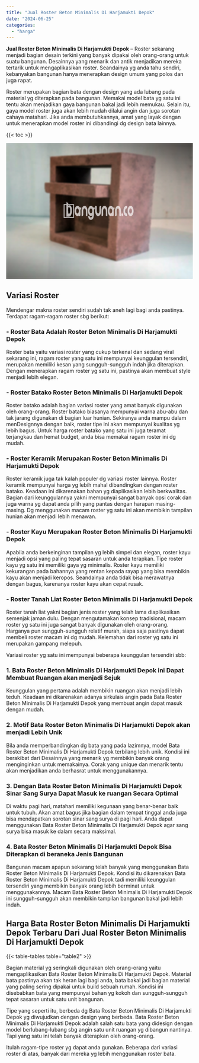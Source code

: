 ```yaml
---
title: "Jual Roster Beton Minimalis Di Harjamukti Depok"
date: "2024-06-25"
categories: 
  - "harga"
---
```


**Jual Roster Beton Minimalis Di Harjamukti Depok** – Roster sekarang menjadi bagian desain terkini yang banyak dipakai oleh orang-orang untuk suatu bangunan. Desainnya yang menarik dan antik menjadikan mereka tertarik untuk mengaplikasikan roster. Seandainya yg anda tahu sendiri, kebanyakan bangunan hanya menerapkan design umum yang polos dan juga rapat.

Roster merupakan bagian bata dengan design yang ada lubang pada material yg diterapkan pada bangunan. Memakai model bata yg satu ini tentu akan menjadikan gaya bangunan bakal jadi lebih memukau. Selain itu, gaya model roster juga akan lebih mudah dilalui angin dan juga sorotan cahaya matahari. Jika anda membutuhkannya, amat yang layak dengan untuk menerapkan model roster ini dibandingi dg design bata lainnya.

{{< toc >}}

![Jual Roster Beton Minimalis Di Harjamukti Depok](/images/bata-roster-minimalis-30.png)

## Variasi Roster

Mendengar makna roster sendiri sudah tak aneh lagi bagi anda pastinya. Terdapat ragam-ragam roster sbg berikut:

### \- Roster Bata Adalah Roster Beton Minimalis Di Harjamukti Depok

Roster bata yaitu variasi roster yang cukup terkenal dan sedang viral sekarang ini, ragam roster yang satu ini mempunyai keunggulan tersendiri, merupakan memiliki kesan yang sungguh-sungguh indah jika diterapkan. Dengan menerapkan ragam roster yg satu ini, pastinya akan membuat style menjadi lebih elegan.

### \- Roster Batako Roster Beton Minimalis Di Harjamukti Depok

Roster batako adalah bagian variasi roster yang amat banyak digunakan oleh orang-orang. Roster batako biasanya mempunyai warna abu-abu dan tak jarang digunakan di bagian luar hunian. Sekiranya anda mampu dalam menDesignnya dengan baik, roster tipe ini akan mempunyai kualitas yg lebih bagus. Untuk harga roster batako yang satu ini juga teramat terjangkau dan hemat budget, anda bisa memakai ragam roster ini dg mudah.

### \- Roster Keramik Merupakan Roster Beton Minimalis Di Harjamukti Depok

Roster keramik juga tak kalah populer dg variasi roster lainnya. Roster keramik mempunyai harga yg lebih mahal dibandingkan dengan roster batako. Keadaan ini dikarenakan bahan yg diaplikasikan lebih berkwalitas. Bagian dari keunggulannya yakni mempunyai sangat banyak opsi corak dan juga warna yg dapat anda pilih yang pantas dengan harapan masing-masing. Dg menggunakan macam roster yg satu ini akan membikin tampilan hunian akan menjadi lebih menawan.

### \- Roster Kayu Merupakan Roster Beton Minimalis Di Harjamukti Depok

Apabila anda berkeinginan tampilan yg lebih simpel dan elegan, roster kayu menjadi opsi yang paling tepat sasaran untuk anda terapkan. Tipe roster kayu yg satu ini memiliki gaya yg minimalis. Roster kayu memiliki kekurangan pada bahannya yang rentan kepada rayap yang bisa membikin kayu akan menjadi keropos. Seandainya anda tidak bisa merawatnya dengan bagus, karenanya roster kayu akan cepat rusak.

### \- Roster Tanah Liat Roster Beton Minimalis Di Harjamukti Depok

Roster tanah liat yakni bagian jenis roster yang telah lama diaplikasikan semenjak jaman dulu. Dengan mengutamakan konsep tradisional, macam roster yg satu ini juga sangat banyak digunakan oleh orang-orang. Harganya pun sungguh-sungguh relatif murah, siapa saja pastinya dapat membeli roster macam ini dg mudah. Kelemahan dari roster yg satu ini merupakan gampang melepuh.

Variasi roster yg satu ini mempunyai beberapa keunggulan tersendiri sbb:

### 1\. Bata Roster Beton Minimalis Di Harjamukti Depok ini Dapat Membuat Ruangan akan menjadi Sejuk

Keunggulan yang pertama adalah membikin ruangan akan menjadi lebih teduh. Keadaan ini dikarenakan adanya sirkulais angin pada Bata Roster Beton Minimalis Di Harjamukti Depok yang membuat angin dapat masuk dengan mudah.

### 2\. Motif Bata Roster Beton Minimalis Di Harjamukti Depok akan menjadi Lebih Unik

Bila anda memperbandingkan dg bata yang pada lazimnya, model Bata Roster Beton Minimalis Di Harjamukti Depok terbilang lebih unik. Kondisi ini berakibat dari Desainnya yang menarik yg membikin banyak orang menginginkan untuk memakainya. Corak yang unique dan menarik tentu akan menjadikan anda berhasrat untuk menggunakannya.

### 3\. Dengan Bata Roster Beton Minimalis Di Harjamukti Depok Sinar Sang Surya Dapat Masuk ke ruangan Secara Optimal

Di waktu pagi hari, matahari memiliki kegunaan yang benar-benar baik untuk tubuh. Akan amat bagus jika bagian dalam tempat tinggal anda juga bisa mendapatkan sorotan sinar sang surya di pagi hari. Anda dapat menggunakan Bata Roster Beton Minimalis Di Harjamukti Depok agar sang surya bisa masuk ke dalam secara maksimal.

### 4\. Bata Roster Beton Minimalis Di Harjamukti Depok Bisa Diterapkan di beraneka Jenis Bangunan

Bangunan macam apapun sekarang telah banyak yang menggunakan Bata Roster Beton Minimalis Di Harjamukti Depok. Kondisi itu dikarenakan Bata Roster Beton Minimalis Di Harjamukti Depok tadi memiliki keunggulan tersendiri yang membikin banyak orang lebih berminat untuk menggunakannya. Macam Bata Roster Beton Minimalis Di Harjamukti Depok ini sungguh-sungguh akan membikin tampilan bangunan bakal jadi lebih indah.

## Harga Bata Roster Beton Minimalis Di Harjamukti Depok Terbaru Dari Jual Roster Beton Minimalis Di Harjamukti Depok

{{< table-tables table="table2" >}}

Bagian material yg seringkali digunakan oleh orang-orang yaitu mengaplikasikan Bata Roster Beton Minimalis Di Harjamukti Depok. Material bata pastinya akan tak heran lagi bagi anda, bata bakal jadi bagian material yang paling sering dipakai untuk build sebuah rumah. Kondisi ini disebabkan bata yang mempunyai bahan yg kokoh dan sungguh-sungguh tepat sasaran untuk satu unit bangunan.

Tipe yang seperti itu, berbeda dg Bata Roster Beton Minimalis Di Harjamukti Depok yg diwujudkan dengan design yang berbeda. Bata Roster Beton Minimalis Di Harjamukti Depok adalah salah satu bata yang didesign dengan model berlubang-lubang sbg angin satu unit ruangan yg dibangun nantinya. Tapi yang satu ini telah banyak diterapkan oleh orang-orang.

Itulah ragam-tipe roster yg dapat anda gunakan. Beberapa dari variasi roster di atas, banyak dari mereka yg lebih menggunakan roster bata.
